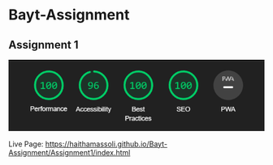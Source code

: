 # Bayt-Assignment

## Assignment 1

![alt text](https://raw.githubusercontent.com/haithamassoli/Bayt-Assignment/main/Performance.png)


Live Page:
https://haithamassoli.github.io/Bayt-Assignment/Assignment1/index.html
